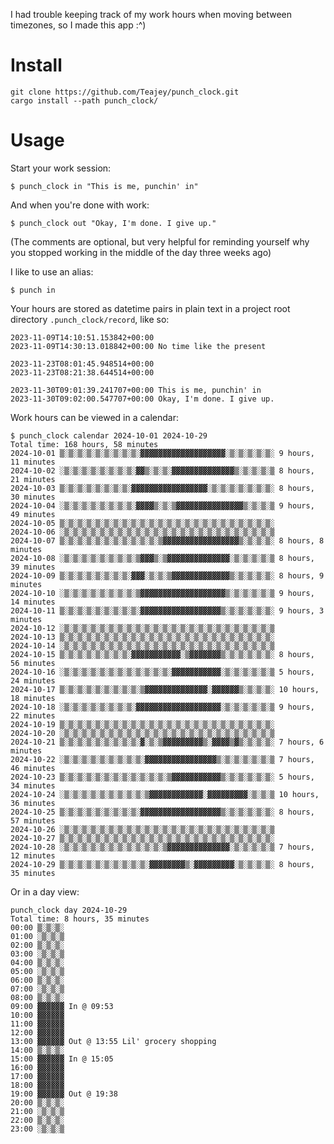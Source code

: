 I had trouble keeping track of my work hours when moving between timezones, so I made this app :^)

# Install

```
git clone https://github.com/Teajey/punch_clock.git
cargo install --path punch_clock/
```

# Usage

Start your work session:
```
$ punch_clock in "This is me, punchin' in"
```

And when you're done with work:
```
$ punch_clock out "Okay, I'm done. I give up."
```

(The comments are optional, but very helpful for reminding yourself why you stopped working in the middle of the day three weeks ago)

I like to use an alias:
```
$ punch in
```

Your hours are stored as datetime pairs in plain text in a project root directory `.punch_clock/record`, like so:
```
2023-11-09T14:10:51.153842+00:00
2023-11-09T14:30:13.018842+00:00 No time like the present

2023-11-23T08:01:45.948514+00:00
2023-11-23T08:21:38.644514+00:00

2023-11-30T09:01:39.241707+00:00 This is me, punchin' in
2023-11-30T09:02:00.547707+00:00 Okay, I'm done. I give up.
```

Work hours can be viewed in a calendar:
```
$ punch_clock calendar 2024-10-01 2024-10-29
Total time: 168 hours, 58 minutes
2024-10-01 ▒░▒░▒░▒░▒░▒░▒░▒░▒░▓▓▓▓▓▓▓▓▓▓▓▓▓▓▓▓▓▓▓░▒░▒░▒░▒░▒░ 9 hours, 11 minutes
2024-10-02 ░▒░▒░▒░▒░▒░▒░▒░▒░▓▓▒░▒░▒░▓▓▓▓▓▓▓▓▓▓▓▓▓▓▒░▒░▒░▒░▒ 8 hours, 21 minutes
2024-10-03 ▒░▒░▒░▒░▒░▒░▒░▒░▓▓▓▓▓▓▓▓▓▓▓▓▓▓▓▓▓░▒░▒░▒░▒░▒░▒░▒░ 8 hours, 30 minutes
2024-10-04 ░▒░▒░▒░▒░▒░▒░▒░▒░▓▓▓▓▒░▒░▒▓▓▓▓▓▓▓▓▓▓▓▓▓▓▓▒░▒░▒░▒ 9 hours, 49 minutes
2024-10-05 ▒░▒░▒░▒░▒░▒░▒░▒░▒░▒░▒░▒░▒░▒░▒░▒░▒░▒░▒░▒░▒░▒░▒░▒░ 
2024-10-06 ░▒░▒░▒░▒░▒░▒░▒░▒░▒░▒░▒░▒░▒░▒░▒░▒░▒░▒░▒░▒░▒░▒░▒░▒ 
2024-10-07 ▒░▒░▒░▒░▒░▒░▒░▒░▒░▒░▒░▒▓▓▓▓▓▓▓▓▓▓▓▓▓▓▓▓▓▒░▒░▒░▒░ 8 hours, 8 minutes
2024-10-08 ░▒░▒░▒░▒░▒░▒░▒░▒░▒▓▓▓▒░▒▓▓▓▓▓▓▓▓▓▓▓▓▓▓░▒░▒░▒░▒░▒ 8 hours, 39 minutes
2024-10-09 ▒░▒░▒░▒░▒░▒░▒░▒░▓▓▓░▒░▒░▒▓▓▓▓▓▓▓▓▓▓▓▓▓▒░▒░▒░▒░▒░ 8 hours, 9 minutes
2024-10-10 ░▒░▒░▒░▒░▒░▒░▒░▒░▒▓▓▓▓▓▓▓▓▓▓▓▓▓▓▓▓▓▓▓▒░▒░▒░▒░▒░▒ 9 hours, 14 minutes
2024-10-11 ▒░▒░▒░▒░▒░▒░▒░▒░▒░▓▓▓▓▓▓▓▓▓▓▓▓▓▓▓▓▓▓▒░▒░▒░▒░▒░▒░ 9 hours, 3 minutes
2024-10-12 ░▒░▒░▒░▒░▒░▒░▒░▒░▒░▒░▒░▒░▒░▒░▒░▒░▒░▒░▒░▒░▒░▒░▒░▒ 
2024-10-13 ▒░▒░▒░▒░▒░▒░▒░▒░▒░▒░▒░▒░▒░▒░▒░▒░▒░▒░▒░▒░▒░▒░▒░▒░ 
2024-10-14 ░▒░▒░▒░▒░▒░▒░▒░▒░▒░▒░▒░▒░▒░▒░▒░▒░▒░▒░▒░▒░▒░▒░▒░▒ 
2024-10-15 ▒░▒░▒░▒░▒░▒░▒░▒░▓▓▓▓▓▓▓▓▓▓▓░▒▓▓▓▓▓▓▓▒░▒░▒░▒░▒░▒░ 8 hours, 56 minutes
2024-10-16 ░▒░▒░▒░▒░▒░▒░▒░▒░▒░▒░▒░▒░▓▓▓▓▓▓▓▓▓▓▓░▒░▒░▒░▒░▒░▒ 5 hours, 24 minutes
2024-10-17 ▒░▒░▒░▒░▒░▒░▒░▒░▒░▒▓▓▓▓▓▓▓▓▓▓▓▓▓▓░▓▓▓▓▓▓▒░▒░▒░▒░ 10 hours, 18 minutes
2024-10-18 ░▒░▒░▒░▒░▒░▒░▒░▒░▓▓▓▓▓▓▓▓▓▓▓▓▓▓▓▓▓▓▓░▒░▒░▒░▒░▒░▒ 9 hours, 22 minutes
2024-10-19 ▒░▒░▒░▒░▒░▒░▒░▒░▒░▒░▒░▒░▒░▒░▒░▒░▒░▒░▒░▒░▒░▒░▒░▒░ 
2024-10-20 ░▒░▒░▒░▒░▒░▒░▒░▒░▒░▒░▒░▒░▒░▒░▒░▒░▒░▒░▒░▒░▒░▒░▒░▒ 
2024-10-21 ▒░▒░▒░▒░▒░▒░▒░▒░▒░▓░▒░▒▓▓▓▓▓▓▓▓▓▒░▓▓▓▓▒▓▒░▒░▒░▒░ 7 hours, 6 minutes
2024-10-22 ░▒░▒░▒░▒░▒░▒░▒░▒░▒░▓▓▓▓▓▓▓▓▓▓▓▓▓▓▓▓▒░▒░▒░▒░▒░▒░▒ 7 hours, 46 minutes
2024-10-23 ▒░▒░▒░▒░▒░▒░▒░▒░▒░▒░▒░▒░▒▓▓▓▓▓▓▓▓▓▓▓▒░▒░▒░▒░▒░▒░ 5 hours, 34 minutes
2024-10-24 ░▒░▒░▒░▒░▒░▒░▒░▒░▒░▒▓▓▓▓▓▓▓▓▓▓▓▓░▓▓▓▓▓▓▓▓▓░▒░▒░▒ 10 hours, 36 minutes
2024-10-25 ▒░▒░▒░▒░▒░▒░▒░▒░▒░▓▓▓▓▓▓▓▓▓▓▓▓▓▓▓▓▓▓▒░▒░▒░▒░▒░▒░ 8 hours, 57 minutes
2024-10-26 ░▒░▒░▒░▒░▒░▒░▒░▒░▒░▒░▒░▒░▒░▒░▒░▒░▒░▒░▒░▒░▒░▒░▒░▒ 
2024-10-27 ▒░▒░▒░▒░▒░▒░▒░▒░▒░▒░▒░▒░▒░▒░▒░▒░▒░▒░▒░▒░▒░▒░▒░▒░ 
2024-10-28 ░▒░▒░▒░▒░▒░▒░▒░▒░▒░▒░▒░▒▓▓▓▓▓▓▓▓▓▓▓▓▓▓░▒░▒░▒░▒░▒ 7 hours, 12 minutes
2024-10-29 ▒░▒░▒░▒░▒░▒░▒░▒░▒░▒░▓▓▓▓▓▓▓▓▒░▓▓▓▓▓▓▓▓▓░▒░▒░▒░▒░ 8 hours, 35 minutes
```

Or in a day view:
```
punch_clock day 2024-10-29
Total time: 8 hours, 35 minutes
00:00 ▒░▒░▒░
01:00 ░▒░▒░▒
02:00 ▒░▒░▒░
03:00 ░▒░▒░▒
04:00 ▒░▒░▒░
05:00 ░▒░▒░▒
06:00 ▒░▒░▒░
07:00 ░▒░▒░▒
08:00 ▒░▒░▒░
09:00 ▓▓▓▓▓▓ In @ 09:53
10:00 ▓▓▓▓▓▓
11:00 ▓▓▓▓▓▓
12:00 ▓▓▓▓▓▓
13:00 ▓▓▓▓▓▓ Out @ 13:55 Lil' grocery shopping
14:00 ▒░▒░▒░
15:00 ▓▓▓▓▓▓ In @ 15:05
16:00 ▓▓▓▓▓▓
17:00 ▓▓▓▓▓▓
18:00 ▓▓▓▓▓▓
19:00 ▓▓▓▓▓▓ Out @ 19:38
20:00 ▒░▒░▒░
21:00 ░▒░▒░▒
22:00 ▒░▒░▒░
23:00 ░▒░▒░▒
```
